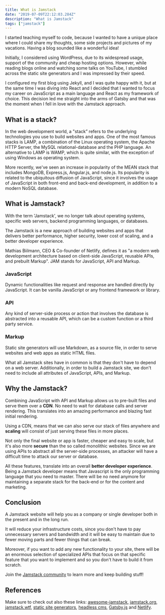 ```yaml
---
title: What is Jamstack
date: "2019-07-09T22:12:03.284Z"
description: "What is Jamstack"
tags: ["jamstack"]
---
```


I started teaching myself to code, because I wanted to have a unique place where I could share my thoughts, some side projects and pictures of my vacations. Having a blog sounded like a wonderful idea!

Initially, I considered using WordPress, due to its widespread usage, support of the community and cheap hosting options.
However, while reading blogs online and watching some talks on YouTube, I stumbled across the static site generators and I was impressed by their speed.

I configured my first blog using Jekyll, and I was quite happy with it, but at the same time I was diving into React and I decided that I wanted to focus my career on JavaScript as a main language and React as my framework of choice.
This decision led me straight into the arms of Gatsby and that was the moment when I fell in love with the Jamstack approach.

## What is a stack?

In the web development world, a "stack” refers to the underlying technologies you use to build websites and apps.
One of the most famous stacks is LAMP, a combination of the Linux operating system, the Apache HTTP Server, the MySQL relational-database and the PHP language.
An alternative to LAMP is WAMP, which is quite similar, with the exception of using Windows as operating system.

More recently, we've seen an increase in popularity of the MEAN stack that includes MongoDB, Express.js, Angular.js, and node.js. Its popularity is related to the ubiquitous diffusion of JavaScript, since it involves the usage of JavaScript in both front-end and back-end development, in addition to a modern NoSQL database.

## What is Jamstack?

With the term 'Jamstack', we no longer talk about operating systems, specific web servers, backend programming languages, or databases.

The Jamstack is a new approach of building websites and apps that delivers better performance, higher security, lower cost of scaling, and a better developer experience.

Mathias Biilmann, CEO & Co-founder of Netlify, defines it as "a modern web development architecture based on client-side JavaScript, reusable APIs, and prebuilt Markup". JAM stands for JavaScript, API and Markup.

### JavaScript

Dynamic functionalities like request and response are handled directly by JavaScript. It can be vanilla JavaScript or any frontend framework or library.

### API

Any kind of server-side process or action that involves the database is abstracted into a reusable API, which can be a custom function or a third party service.

### Markup

Static site generators will use Markdown, as a source file, in order to serve websites and web apps as static HTML files.

What all Jamstack sites have in common is that they don't have to depend on a web server. Additionally, in order to build a Jamstack site, we don't need to include all attributes of JavaScript, APIs, and Markup.

## Why the Jamstack?

Combining JavaScript with API and Markup allows us to pre-built files and serve them over a **CDN**. No need to wait for database calls and server rendering. This translates into an amazing performance and blazing fast initial rendering.

Using a CDN, means that we can also serve our stack of files anywhere and **scaling** will consist of just serving these files in more places.

Not only the final website or app is faster, cheaper and easy to scale, but it's also more **secure** than the so called monolithic websites. Since we are using APIs to abstract all the server-side processes, an attacker will have a difficult time to attack our server or database.

All these features, translate into an overall **better developer experience**. Being a Jamstack developer means that Javascript is the only programming language that you need to master. There will be no need anymore for maintaining a separate stack for the back-end or for the content and marketing.

## Conclusion

A Jamstack website will help you as a company or single developer both in the present and in the long run.

It will reduce your infrastructure costs, since you don't have to pay unnecessary servers and bandwidth and it will be easy to maintain due to fewer moving parts and fewer things that can break.

Moreover, if you want to add any new functionality to your site, there will be an enormous selection of specialized APIs that focus on that specific feature that you want to implement and so you don't have to build it from scratch.

Join the <a href='https://jamstack.org/community' target='_blank'>Jamstack community</a> to learn more and keep building stuff!

## References

Make sure to check out also these links: <a href='https://github.com/automata/awesome-jamstack' target='_blank'>awesome-jamstack</a>, <a href='https://jamstack.org' target='_blank'>jamstack.org</a>, <a href='https://jamstack.wtf' target='_blank'>jamstack.wtf</a>, <a href='https://www.staticgen.com' target='_blank'>static site generators</a>, <a href='https://headlesscms.org' target='_blank'>headless cms</a>, <a href='https://www.gatsbyjs.org' target='_blank'>Gatsby.js</a> and <a href='https://www.netlify.com' target='_blank'>Netlify</a>.
